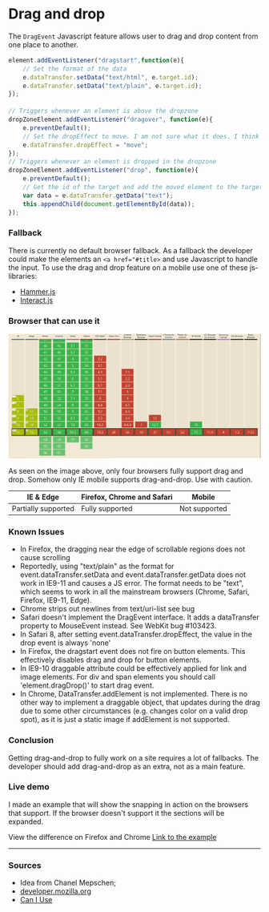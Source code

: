 # Drag and drop

The `DragEvent` Javascript feature allows user to drag and drop content from one place to another.

```Javascript
element.addEventListener("dragstart",function(e){
    // Set the format of the data
    e.dataTransfer.setData("text/html", e.target.id);
    e.dataTransfer.setData("text/plain", e.target.id);
});

// Triggers whenever an element is above the dropzone
dropZoneElement.addEventListener("dragover", function(e){
    e.preventDefault();
    // Set the dropEffect to move. I am not sure what it does. I think it changes the cursor
    e.dataTransfer.dropEffect = "move";
});
// Triggers whenever an element is dropped in the dropzone
dropZoneElement.addEventListener("drop", function(e){
    e.preventDefault();
    // Get the id of the target and add the moved element to the target's DOM
    var data = e.dataTransfer.getData("text");
    this.appendChild(document.getElementById(data));
});
```
### Fallback
There is currently no default browser fallback. As a fallback the developer could make the elements an `<a href="#title>` and use Javascript to handle the input.  To use the drag and drop feature on a mobile use one of these js-libraries:

- [Hammer.js](http://hammerjs.github.io/)
- [Interact.js](http://interactjs.io/)


### Browser that can use it
![support](support.png)

As seen on the image above, only four browsers fully support drag and drop. Somehow only IE mobile supports drag-and-drop. Use with caution.


| IE & Edge             | Firefox, Chrome and Safari| Mobile      |
|-----------------------|---------------------------|-------------|
|Partially supported    |Fully supported            |Not supported|

### Known Issues
- In Firefox, the dragging near the edge of scrollable regions does not cause scrolling
- Reportedly, using "text/plain" as the format for event.dataTransfer.setData and event.dataTransfer.getData does not work in IE9-11 and causes a JS error. The format needs to be "text", which seems to work in all the mainstream browsers (Chrome, Safari, Firefox, IE9-11, Edge).
- Chrome strips out newlines from text/uri-list see bug
- Safari doesn't implement the DragEvent interface. It adds a dataTransfer property to MouseEvent instead. See WebKit bug #103423.
- In Safari 8, after setting event.dataTransfer.dropEffect, the value in the drop event is always 'none'
- In Firefox, the dragstart event does not fire on button elements. This effectively disables drag and drop for button elements.
- In IE9-10 draggable attribute could be effectively applied for link and image elements. For div and span elements you should call 'element.dragDrop()' to start drag event.
- In Chrome, DataTransfer.addElement is not implemented. There is no other way to implement a draggable object, that updates during the drag due to some other circumstances (e.g. changes color on a valid drop spot), as it is just a static image if addElement is not supported.


### Conclusion
Getting drag-and-drop to fully work on a site requires a lot of fallbacks. The developer should add drag-and-drop as an extra, not as a main feature.

### Live demo
I made an example that will show the snapping in action on the browsers that support. If the browser doesn't support it the sections will be expanded.


View the difference on Firefox and Chrome
[Link to the example](https://eltongonc.github.io/browser-technology/feature_detection/drag-and-drop)

***
### Sources

- Idea from Chanel Mepschen;
- [developer.mozilla.org](https://developer.mozilla.org/en-US/docs/Web/API/HTML_Drag_and_Drop_API)
- [Can I Use](http://caniuse.com/#search=drag)
